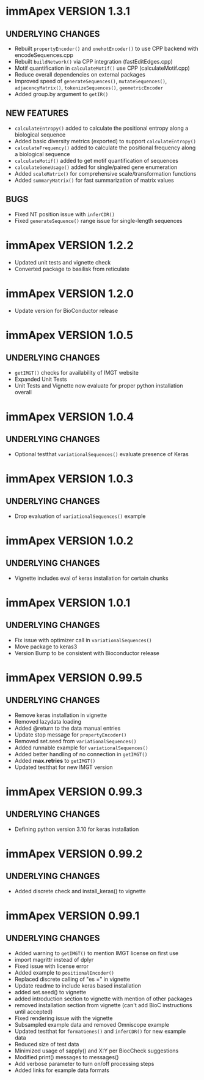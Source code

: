 # immApex VERSION 1.3.1

## UNDERLYING CHANGES
* Rebuilt ```propertyEncoder()``` and ```onehotEncoder()``` to use CPP backend with encodeSequences.cpp
* Rebuilt ```buildNetwork()``` via CPP integration (fastEditEdges.cpp)
* Motif quantification in ```calculateMotif()``` use CPP (calculateMotif.cpp)
* Reduce overall dependencies on external packages
* Improved speed of ```generateSequences()```, ```mutateSequences()```, ```adjacencyMatrix()```, ```tokenizeSequences()```, ```geometricEncoder```
* Added group.by argument to ```getIR()```

## NEW FEATURES
* ```calculateEntropy()``` added to calculate the positional entropy along a biological sequence
* Added basic diversity metrics (exported) to support ```calculateEntropy()```
* ```calculateFrequency()``` added to calculate the positional frequency along a biological sequence
* ```calculateMotif()``` added to get motif quantification of sequences
* ```calculateGeneUsage()``` added for single/paired gene enumeration
* Added ```scaleMatrix()``` for comprehensive scale/transformation functions
* Added ```summaryMatrix()``` for fast summarization of matrix values

## BUGS
* Fixed NT position issue with ```inferCDR()```
* Fixed ```generateSequence()``` range issue for single-length sequences

# immApex VERSION 1.2.2
* Updated unit tests and vignette check
* Converted package to basilisk from reticulate

# immApex VERSION 1.2.0
* Update version for BioConductor release

# immApex VERSION 1.0.5

## UNDERLYING CHANGES
* ```getIMGT()``` checks for availability of IMGT website
* Expanded Unit Tests
* Unit Tests and Vignette now evaluate for proper python installation overall

# immApex VERSION 1.0.4

## UNDERLYING CHANGES
* Optional testthat ```variationalSequences()``` evaluate presence of Keras

# immApex VERSION 1.0.3

## UNDERLYING CHANGES
* Drop evaluation of ```variationalSequences()``` example

# immApex VERSION 1.0.2

## UNDERLYING CHANGES
* Vignette includes eval of keras installation for certain chunks

# immApex VERSION 1.0.1

## UNDERLYING CHANGES
* Fix issue with optimizer call in ```variationalSequences()```
* Move package to keras3
* Version Bump to be consistent with Bioconductor release

# immApex VERSION 0.99.5

## UNDERLYING CHANGES
* Remove keras installation in vignette
* Removed lazydata loading
* Added @return to the data manual entries
* Update stop message for ```propertyEncoder()```
* Removed set.seed from ```variationalSequences()```
* Added runnable example for ```variationalSequences()```
* Added better handling of no connection in ```getIMGT()```
* Added **max.retries** to ```getIMGT()```
* Updated testthat for new IMGT version

# immApex VERSION 0.99.3

## UNDERLYING CHANGES
* Defining python version 3.10 for keras installation

# immApex VERSION 0.99.2

## UNDERLYING CHANGES
* Added discrete check and install_keras() to vignette


# immApex VERSION 0.99.1

## UNDERLYING CHANGES
* Added warning to ```getIMGT()``` to mention IMGT license on first use
* import magrittr instead of dplyr
* Fixed issue with license error
* Added example to ```positionalEncoder()```
* Replaced discrete calling of "es =" in vignette
* Update readme to include keras based installation
* added set.seed() to vignette
* added introduction section to vignette with mention of other packages
* removed installation section from vignette (can't add BioC instructions until accepted)
* Fixed rendering issue with the vignette
* Subsampled example data and removed Omniscope example
* Updated testthat for ```formatGenes()``` and ```inferCDR()``` for new example data
* Reduced size of test data
* Minimized usage of sapply() and X:Y per BiocCheck suggestions
* Modified print() messages to messages()
* Add verbose parameter to turn on/off processing steps
* Added links for example data formats
